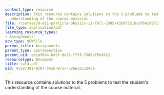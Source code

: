 ```yaml
---
content_type: resource
description: This resource contains solutions to the 5 problems to test the student's
  understanding of the course material.
file: /courses/8-811-particle-physics-ii-fall-2005/435873810c07b410871732ee3253243a_sol4.pdf
file_type: application/pdf
learning_resource_types:
- Assignments
ocw_type: OCWFile
parent_title: Assignments
parent_type: CourseSection
parent_uid: ee1af684-b42f-0c32-f73f-75d9cf564912
resourcetype: Document
title: sol4.pdf
uid: 43587381-0c07-b410-8717-32ee3253243a
---
```

This resource contains solutions to the 5 problems to test the student's understanding of the course material.

